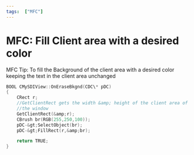 ```yaml
---
tags:  ["MFC"]
---
```


# MFC: Fill Client area with a desired color

MFC Tip: To fill the Background of the client area with a desired color keeping
the text in the client area unchanged

```c
BOOL CMySDIView::OnEraseBkgnd(CDC\* pDC)
{
    CRect r;
    //GetClientRect gets the width &amp; height of the client area of
    //the window
    GetClientRect(&amp;r);
    CBrush br(RGB(255,250,100));
    pDC-&gt;SelectObject(br);
    pDC-&gt;FillRect(r,&amp;br);

    return TRUE;
}
```
